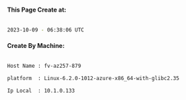 
   
#### This Page Create at:

```bash

2023-10-09 - 06:38:06 UTC

```

#### Create By Machine:

```bash

Host Name : fv-az257-879

platform  : Linux-6.2.0-1012-azure-x86_64-with-glibc2.35

Ip Local  : 10.1.0.133

```

